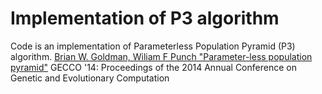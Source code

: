 # Implementation of P3 algorithm
Code is an implementation of Parameterless Population Pyramid (P3) algorithm.
[Brian W. Goldman, Wiliam F Punch "Parameter-less population pyramid"](https://dl.acm.org/doi/10.1145/2576768.2598350) GECCO '14: Proceedings of the 2014 Annual Conference on Genetic and Evolutionary Computation

